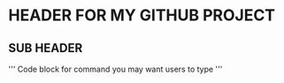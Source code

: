 # HEADER FOR MY GITHUB PROJECT
## SUB HEADER
'''
Code block for command you may want users to type
'''
